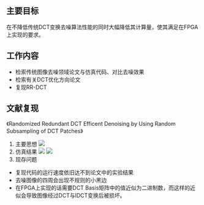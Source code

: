 ## 主要目标
在不降低传统DCT变换去噪算法性能的同时大幅降低其计算量，使其满足在FPGA上实现的要求。
## 工作内容
- 检索传统图像去噪领域论文与仿真代码、对比去噪效果
- 检索有关DCT优化方向论文
- 复现RR-DCT
## 文献复现
《Randomized Redundant DCT Efficent Denoising by Using Random Subsampling of DCT Patches》
1. 主要思想
![](https://raw.githubusercontent.com/mmmm3307/ob_img/main/202407231623119.png)
2. 仿真结果
![](https://raw.githubusercontent.com/mmmm3307/ob_img/main/gray.png)
![](https://raw.githubusercontent.com/mmmm3307/ob_img/main/denoised.png)
3. 现存问题
- 复现代码的运行速度依旧达不到论文中的实验结果
- 去噪图像的四周会出现不规则的小黑边
- 在FPGA上实现的话需要DCT Basis矩阵中的值近似为二进制数，而这样的近似会导致图像经过DCT与IDCT变换后被损坏。
